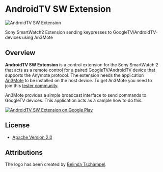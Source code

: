 # AndroidTV SW Extension
![AndroidTV SW Extension](https://github.com/mtthsfrdrch/AndroidTV-SW-Extension/raw/master/app/src/main/res/drawable-xxhdpi/ic_launcher.png "AndroidTV-SW-Extension logo")

Sony SmartWatch2 Extension sending keypresses to GoogleTV/AndroidTV-devices using An3Mote

## Overview

**AndroidTV SW Extension** is a control extension for the Sony SmartWatch 2 that acts as a remote
control for a paired GoogleTV/AndroidTV device that supports the Anymote protocol.
The extension needs the application [An3Mote](https://play.google.com/store/apps/details?id=de.mtthsfrdrch.an3mote)
to be installed on the host device. To get An3Mote you need to join this
[tester community](https://plus.google.com/communities/114784222385113449350).

An3Mote provides a simple broadcast interface to send commands to GoogleTV devices.
This application acts as a sample how to do this.

<a href="http://play.google.com/store/apps/details?id=de.mtthsfrdrch.an3mote.sw2">
  <img alt="AndroidTV SW Extension on Google Play"
         src="http://developer.android.com/images/brand/en_generic_rgb_wo_60.png" />
</a>


## License

* [Apache Version 2.0](http://www.apache.org/licenses/LICENSE-2.0.html)

## Attributions

The logo has been created by [Belinda Tschampel](https://plus.google.com/110884005291140304965/).